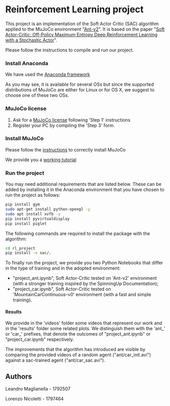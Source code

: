 # Reinforcement Learning project
This project is an implementation of the Soft Actor Critic (SAC) algorithm applied to the MuJoCo environment "[Ant-v2](https://gym.openai.com/envs/Ant-v2/)". It is based on the paper "[Soft Actor-Critic: Off-Policy Maximum Entropy Deep Reinforcement Learning with a Stochastic Actor](https://arxiv.org/abs/1801.01290)".

Please follow the instructions to compile and run our project.

### Install Anaconda

We have used the [Anaconda framework](https://docs.anaconda.com/anaconda/install/)

As you may see, it is available for several OSs but since the supported distributions of MuJoCo are either for Linux or for OS X, we suggest to choose one of these two OSs.

### MuJoCo license

1. Ask for a [MuJoCo license](https://www.roboti.us/license.html) following 'Step 1' instructions
2. Register your PC by compiling the 'Step 3' form.

### Install MuJoCo

Please follow the [instructions](https://github.com/openai/mujoco-py/) to correctly install MuJoCo

We provide you a [working tutorial](https://www.chenshiyu.top/blog/2019/06/19/Tutorial-Installation-and-Configuration-of-MuJoCo-Gym-Baselines/)

### Run the project

You may need additional requirements that are listed below. These can be added by installing it in the Anaconda environment that you have chosen to run the project as follows:
```bash
pip install gym
sudo apt-get install python-opengl -y
sudo apt install xvfb -y
pip install pyvirtualdisplay
pip install piglet
```

The following commands are required to install the package with the algorithm:
```bash
cd rl_project
pip install -e sac/.
```

To finally run the project, we provide you two Python Notebooks that differ in the type of training and in the adopted environment:
- "project_ant.ipynb", Soft Actor-Critic tested on 'Ant-v2' environment (with a stronger training inspired by the SpinningUp Documentation);
- "project_car.ipynb", Soft Actor-Critic tested on 'MountainCarContinuous-v0' environment (with a fast and simple training).

#### Results

We provide in the 'videos' folder some videos that represent our work and in the 'results' folder some related plots. We distinguish them with the 'ant_' or 'car_' prefixes, that denote the outcomes of "project_ant.ipynb" or "project_car.ipynb" respectively. 

The improvements that the algorithm has introduced are visible by comparing the provided videos of a random agent ("ant/car_init.avi") against a sac-trained agent ("ant/car_sac.avi").


## Authors
Leandro Maglianella - 1792507

Lorenzo Nicoletti - 1797464



